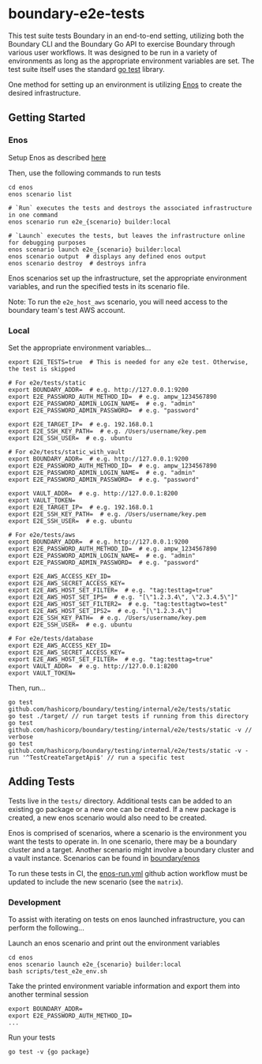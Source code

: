 # boundary-e2e-tests

This test suite tests Boundary in an end-to-end setting, utilizing both the Boundary CLI and the
Boundary Go API to exercise Boundary through various user workflows. It was designed to be run in a
variety of environments as long as the appropriate environment variables are set. The test suite
itself uses the standard [go test](https://pkg.go.dev/testing) library.

One method for setting up an environment is utilizing [Enos](https://github.com/hashicorp/Enos-Docs)
to create the desired infrastructure.

## Getting Started
### Enos
Setup Enos as described [here](../../../enos/README.md)

Then, use the following commands to run tests
```shell
cd enos
enos scenario list

# `Run` executes the tests and destroys the associated infrastructure in one command
enos scenario run e2e_{scenario} builder:local

# `Launch` executes the tests, but leaves the infrastructure online for debugging purposes
enos scenario launch e2e_{scenario} builder:local
enos scenario output  # displays any defined enos output
enos scenario destroy  # destroys infra
```

Enos scenarios set up the infrastructure, set the appropriate environment variables, and run the
specified tests in its scenario file.

Note: To run the `e2e_host_aws` scenario, you will need access to the boundary team's test AWS
account.

### Local
Set the appropriate environment variables...
```shell
export E2E_TESTS=true  # This is needed for any e2e test. Otherwise, the test is skipped

# For e2e/tests/static
export BOUNDARY_ADDR=  # e.g. http://127.0.0.1:9200
export E2E_PASSWORD_AUTH_METHOD_ID=  # e.g. ampw_1234567890
export E2E_PASSWORD_ADMIN_LOGIN_NAME=  # e.g. "admin"
export E2E_PASSWORD_ADMIN_PASSWORD=  # e.g. "password"

export E2E_TARGET_IP=  # e.g. 192.168.0.1
export E2E_SSH_KEY_PATH=  # e.g. /Users/username/key.pem
export E2E_SSH_USER=  # e.g. ubuntu

# For e2e/tests/static_with_vault
export BOUNDARY_ADDR=  # e.g. http://127.0.0.1:9200
export E2E_PASSWORD_AUTH_METHOD_ID=  # e.g. ampw_1234567890
export E2E_PASSWORD_ADMIN_LOGIN_NAME=  # e.g. "admin"
export E2E_PASSWORD_ADMIN_PASSWORD=  # e.g. "password"

export VAULT_ADDR=  # e.g. http://127.0.0.1:8200
export VAULT_TOKEN=
export E2E_TARGET_IP=  # e.g. 192.168.0.1
export E2E_SSH_KEY_PATH=  # e.g. /Users/username/key.pem
export E2E_SSH_USER=  # e.g. ubuntu

# For e2e/tests/aws
export BOUNDARY_ADDR=  # e.g. http://127.0.0.1:9200
export E2E_PASSWORD_AUTH_METHOD_ID=  # e.g. ampw_1234567890
export E2E_PASSWORD_ADMIN_LOGIN_NAME=  # e.g. "admin"
export E2E_PASSWORD_ADMIN_PASSWORD=  # e.g. "password"

export E2E_AWS_ACCESS_KEY_ID=
export E2E_AWS_SECRET_ACCESS_KEY=
export E2E_AWS_HOST_SET_FILTER=  # e.g. "tag:testtag=true"
export E2E_AWS_HOST_SET_IPS=  # e.g. "[\"1.2.3.4\", \"2.3.4.5\"]"
export E2E_AWS_HOST_SET_FILTER2=  # e.g. "tag:testtagtwo=test"
export E2E_AWS_HOST_SET_IPS2=  # e.g. "[\"1.2.3.4\"]
export E2E_SSH_KEY_PATH=  # e.g. /Users/username/key.pem
export E2E_SSH_USER=  # e.g. ubuntu

# For e2e/tests/database
export E2E_AWS_ACCESS_KEY_ID=
export E2E_AWS_SECRET_ACCESS_KEY=
export E2E_AWS_HOST_SET_FILTER=  # e.g. "tag:testtag=true"
export VAULT_ADDR=  # e.g. http://127.0.0.1:8200
export VAULT_TOKEN=
```

Then, run...
```shell
go test github.com/hashicorp/boundary/testing/internal/e2e/tests/static
go test ./target/ // run target tests if running from this directory
go test github.com/hashicorp/boundary/testing/internal/e2e/tests/static -v // verbose
go test github.com/hashicorp/boundary/testing/internal/e2e/tests/static -v -run '^TestCreateTargetApi$' // run a specific test
```

## Adding Tests

Tests live in the `tests/` directory. Additional tests can be added to an existing go package or a
new one can be created. If a new package is created, a new enos scenario would also need to be
created.

Enos is comprised of scenarios, where a scenario is the environment you want the tests to operate
in. In one scenario, there may be a boundary cluster and a target. Another scenario might involve a
boundary cluster and a vault instance. Scenarios can be found in [boundary/enos](../../../enos/)

To run these tests in CI, the [enos-run.yml](../../../.github/workflows/enos-run.yml) github action
workflow must be updated to include the new scenario (see the `matrix`).

### Development
To assist with iterating on tests on enos launched infrastructure, you can perform the following...

Launch an enos scenario and print out the environment variables
```
cd enos
enos scenario launch e2e_{scenario} builder:local
bash scripts/test_e2e_env.sh
```

Take the printed environment variable information and export them into another terminal session
```
export BOUNDARY_ADDR=
export E2E_PASSWORD_AUTH_METHOD_ID=
...
```
Run your tests
```
go test -v {go package}
```

